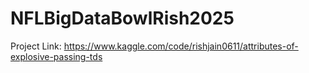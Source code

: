 # NFLBigDataBowlRish2025
Project Link: https://www.kaggle.com/code/rishjain0611/attributes-of-explosive-passing-tds
